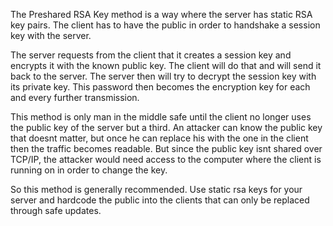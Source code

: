 The Preshared RSA Key method is a way where the server has static RSA key pairs. The client has to have the public in order to handshake
a session key with the server.

The server requests from the client that it creates a session key and encrypts it with the known public key. The client will do that and will
send it back to the server. The server then will try to decrypt the session key with its private key. This password then becomes the encryption
key for each and every further transmission.

This method is only man in the middle safe until the client no longer uses the public key of the server but a third.
An attacker can know the public key that doesnt matter, but once he can replace his with the one in the client then the traffic becomes readable.
But since the public key isnt shared over TCP/IP, the attacker would need access to the computer where the client is running on in order to change
the key.

So this method is generally recommended. Use static rsa keys for your server and hardcode the public into the clients that can only be replaced
through safe updates.